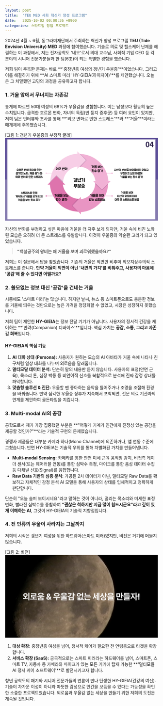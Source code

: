 ```yaml
---
layout: post
title:  "TEU MED 사회 혁신가 양성 프로그램"
date:   2025-10-02 00:00:36 +0900
categories: 스타트업 창업 프로젝트
---
```

2024년 4월 ~ 6월, 동그라미재단에서 주최하는 혁신가 양성 프로그램 **TEU (Tide Envision University) MED** 과정에 참여했습니다. 기술로 의료 및 헬스케어 난제를 해결하는 이 과정에서, 저는 전자공학도 '네오'로서 의대 교수님, 사회적 기업 CEO 등 각 분야의 시니어 전문가분들과 한 팀(6조)이 되는 특별한 경험을 했습니다.

저희 팀이 주목한 문제는 바로 **'중장년층 여성의 갱년기 우울증'**이었습니다. 그리고 이를 해결하기 위해 **AI 스마트 미러 'HY-GIEIA(하이지아)'**를 제안했습니다. 오늘은 그 치열했던 고민의 과정을 공유하고자 합니다.

### 1. 거울 앞에서 무너지는 자존감

통계에 따르면 50대 여성의 68%가 우울감을 경험합니다. 이는 남성보다 월등히 높은 수치입니다. 급격한 호르몬 변화, 자녀의 독립(빈 둥지 증후군) 등 여러 요인이 있지만, 저희 팀은 인터뷰와 조사를 통해 **'외모 변화로 인한 스트레스'**와 **'거울'**이라는 매개체에 주목했습니다.

[그림 1: 갱년기 우울증의 부정적 굴레]
![slide 04](/assets/img/project-teu-med/slide04.png)

자신의 변화를 부정하고 싶은 마음에 거울을 더 자주 보게 되지만, 거울 속에 비친 노화된 모습은 오히려 더 큰 스트레스를 유발합니다. 이것이 우울증의 악순환 고리가 되고 있었습니다.

> **"백설공주의 왕비는 왜 거울을 보며 괴로워했을까요?"**

저희는 이 질문에서 답을 찾았습니다. 기존의 거울은 외면만 비추며 외모지상주의적 스트레스를 줍니다. **만약 거울이 외면이 아닌 '내면의 가치'를 비춰주고, 사용자의 마음에 '공감'해 줄 수 있다면 어떨까요?**

### 2. 쓸모없는 정보 대신 '공감'을 건네는 거울

시중에도 '스마트 미러'는 많습니다. 하지만 날씨, 뉴스 등 스마트폰으로도 충분한 정보를 거울에 띄우는 것만으로는 높은 가격을 정당화할 수 없었고, 시장은 성장하지 못했습니다.

저희 팀이 제안한 **HY-GIEIA**는 정보 전달 기기가 아닙니다. 사용자의 정서적 건강을 케어하는 **'반려(Companion) 디바이스'**입니다. 핵심 가치는 **공감, 소통, 그리고 자존감 회복**입니다.

#### **HY-GIEIA의 핵심 기능**
1.  **AI 대화 상대 (Persona):** 사용자가 원하는 모습의 AI 아바타가 거울 속에 나타나 친구처럼 일상 대화를 나누며 외로움을 달래줍니다.
2.  **멀티모달 데이터 분석:** 단순히 말의 내용만 듣지 않습니다. 사용자의 표정(안면 근육), 목소리 톤, 심장 박동 등 비언어적 신호를 복합적으로 분석해 진짜 감정 상태를 파악합니다.
3.  **맞춤형 솔루션 & 진단:** 우울할 땐 좋아하는 음악을 틀어주거나 조명을 조절해 환경을 바꿔줍니다. 만약 심각한 우울증 징후가 지속해서 포착되면, 전문 의료 기관과의 연계를 제안하여 골든타임을 지킵니다.

### 3. Multi-modal AI의 공감

공학도로서 제가 가장 집중했던 부분은 **"어떻게 기계가 인간에게 진정성 있는 공감을 제공할 것인가?"**라는 기술적 구현의 문제였습니다.

경쟁사 제품들은 대부분 카메라 하나(Mono Channel)에 의존하거나, 앱 연동 수준에 그쳤습니다. 반면 HY-GIEIA는 기술적 우위를 통해 차별화된 가치를 만들어냅니다.

*   **Multi-modal Sensing:** 카메라를 통한 안면 미세 근육 움직임 감지, 비접촉 레이더 센서(또는 웨어러블 연동)를 통한 심박수 측정, 마이크를 통한 음성 데이터 수집 등 다채널 신호(Signal)를 융합합니다.
*   **Raw Data 기반의 심층 분석:** 가공된 2차 데이터가 아닌, 멀티모달 Raw Data를 확보하고 자체적인 감정 분석 AI 모델을 통해 사용자의 상태를 입체적이고 정확하게 판단합니다.

단순히 "오늘 슬퍼 보이시네요"라고 말하는 것이 아니라, 떨리는 목소리와 미세한 표정 변화, 빨라진 심박수를 종합하여 **"괜찮은 척하지만 지금 많이 힘드시군요"라고 깊이 있게 이해하는 AI**, 그것이 HY-GIEIA의 기술적 지향점입니다.

### 4. 전 인류의 우울이 사라지는 그날까지

저희의 시작은 갱년기 여성을 위한 하드웨어(스마트 미러)였지만, 비전은 거기에 머물지 않습니다.

[그림 2: 비전]
![slide 04](/assets/img/project-teu-med/slide22.png)

1.  **대상 확장:** 중장년층 여성을 넘어, 정서적 케어가 필요한 전 연령층으로 타겟을 확장합니다.
2.  **서비스 확장 (SaaS):** 궁극적으로는 스마트 미러라는 하드웨어를 넘어, 스마트폰, 스마트 TV, 자동차 등 카메라와 마이크가 있는 모든 기기에 탑재 가능한 **'멀티모듈 AI 정서 케어 소프트웨어'**로 발전시키고자 합니다.

청년 공학도의 패기와 시니어 전문가들의 연륜이 만나 탄생한 HY-GIEIA(건강의 여신). 기술이 차가운 이성이 아니라 따뜻한 감성으로 인간을 보듬을 수 있다는 가능성을 확인한 소중한 프로젝트였습니다. 외로움과 우울감 없는 세상을 만들기 위한 저희의 도전은 계속될 것입니다.